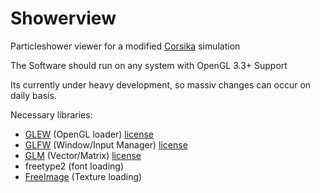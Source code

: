 # Showerview
Particleshower viewer for a modified [Corsika](https://www.ikp.kit.edu/corsika/) simulation

The Software should run on any system with OpenGL 3.3+ Support

Its currently under heavy development, so massiv changes can occur on daily basis.


Necessary libraries:
- [GLEW](https://github.com/nigels-com/glew)  (OpenGL loader)         [license](http://glew.sourceforge.net/credits.html)
- [GLFW](https://github.com/glfw/glfw)  (Window/Input Manager)  [license](http://www.glfw.org/license.html)
- [GLM](https://github.com/g-truc/glm)   (Vector/Matrix)         [license](http://glm.g-truc.net/0.9.7/glm-0.9.7.pdf)
- freetype2 (font loading)
- [FreeImage](http://freeimage.sourceforge.net/) (Texture loading)
